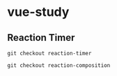 # vue-study

## Reaction Timer 
```
git checkout reaction-timer
```
```
git checkout reaction-composition
```